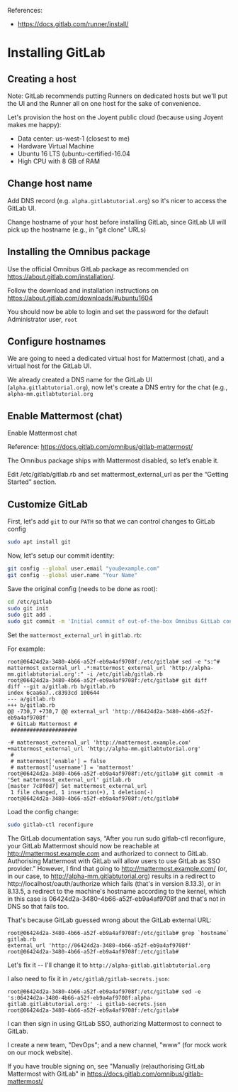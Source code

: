 
References:
- https://docs.gitlab.com/runner/install/

# Installing GitLab

## Creating a host 

Note: GitLab recommends putting Runners on dedicated hosts but we'll put the UI and the Runner all on one host for the sake of convenience.

Let's provision the host on the Joyent public cloud (because using Joyent makes me happy):

- Data center: us-west-1 (closest to me)
- Hardware Virtual Machine
- Ubuntu 16 LTS (ubuntu-certified-16.04
- High CPU with 8 GB of RAM


## Change host name

Add DNS record (e.g. `alpha.gitlabtutorial.org`) so it's nicer to access the GitLab UI.

Change hostname of your host before installing GitLab, since GitLab UI will pick up the hostname (e.g., in "git clone" URLs)


## Installing the Omnibus package

Use the official Omnibus GitLab package as recommended on https://about.gitlab.com/installation/.

Follow the download and installation instructions on https://about.gitlab.com/downloads/#ubuntu1604


You should now be able to login and set the password for the default Administrator user, `root`


## Configure hostnames

We are going to need a dedicated virtual host for Mattermost (chat), and a virtual host for the GitLab UI.

We already created a DNS name for the GitLab UI (`alpha.gitlabtutorial.org`), 
now let's create a DNS entry for the chat (e.g., `alpha-mm.gitlabtutorial.org`

## Enable Mattermost (chat)

Enable Mattermost chat

Reference: https://docs.gitlab.com/omnibus/gitlab-mattermost/

The Omnibus package ships with Mattermost disabled, so let’s enable it.

Edit /etc/gitlab/gitlab.rb and set mattermost_external_url as per the “Getting Started” section. 

## Customize GitLab

First, let's add `git` to our `PATH` so that we can control changes to GitLab config


```bash
sudo apt install git
```

Now, let's setup our commit identity:

```bash
git config --global user.email "you@example.com"
git config --global user.name "Your Name"
```

Save the original config (needs to be done as root):

```bash
cd /etc/gitlab
sudo git init
sudo git add .
sudo git commit -m 'Initial commit of out-of-the-box Omnibus GitLab config'
```
Set the `mattermost_external_url` in `gitlab.rb`:

For example:

```
root@06424d2a-3480-4b66-a52f-eb9a4af9708f:/etc/gitlab# sed -e "s:^# mattermost_external_url .*:mattermost_external_url 'http://alpha-mm.gitlabtutorial.org':" -i /etc/gitlab/gitlab.rb
root@06424d2a-3480-4b66-a52f-eb9a4af9708f:/etc/gitlab# git diff
diff --git a/gitlab.rb b/gitlab.rb
index 6caa6a7..c8393cd 100644
--- a/gitlab.rb
+++ b/gitlab.rb
@@ -730,7 +730,7 @@ external_url 'http://06424d2a-3480-4b66-a52f-eb9a4af9708f'
 # GitLab Mattermost #
 #####################

-# mattermost_external_url 'http://mattermost.example.com'
+mattermost_external_url 'http://alpha-mm.gitlabtutorial.org'
 #
 # mattermost['enable'] = false
 # mattermost['username'] = 'mattermost'
root@06424d2a-3480-4b66-a52f-eb9a4af9708f:/etc/gitlab# git commit -m 'Set mattermost_external_url' gitlab.rb
[master 7c8f0d7] Set mattermost_external_url
 1 file changed, 1 insertion(+), 1 deletion(-)
root@06424d2a-3480-4b66-a52f-eb9a4af9708f:/etc/gitlab#
```

Load the config change:
```bash
sudo gitlab-ctl reconfigure
```
The GitLab documentation says, “After you run sudo gitlab-ctl reconfigure, 
your GitLab Mattermost should now be reachable at http://mattermost.example.com 
and authorized to connect to GitLab. Authorising Mattermost with GitLab will 
allow users to use GitLab as SSO provider.”  However, I find that going to 
http://mattermost.example.com/ (or, in our case, to http://alpha-mm.gitlabtutorial.org)
results in a redirect to http://localhost/oauth/authorize which fails (that's in
version 8.13.3), or in 8.13.5, a redirect to the machine's hostname according
to the kernel, which in this case is 06424d2a-3480-4b66-a52f-eb9a4af9708f and
that's not in DNS so that fails too.

That's because GitLab guessed wrong about the GitLab external URL:

```
root@06424d2a-3480-4b66-a52f-eb9a4af9708f:/etc/gitlab# grep `hostname` gitlab.rb
external_url 'http://06424d2a-3480-4b66-a52f-eb9a4af9708f'
root@06424d2a-3480-4b66-a52f-eb9a4af9708f:/etc/gitlab#
```

Let's fix it -- I'll change it to `http://alpha-gitlab.gitlabtutorial.org`

I also need to fix it in `/etc/gitlab/gitlab-secrets.json`:

```
root@06424d2a-3480-4b66-a52f-eb9a4af9708f:/etc/gitlab# sed -e 's:06424d2a-3480-4b66-a52f-eb9a4af9708f:alpha-gitlab.gitlabtutorial.org:' -i gitlab-secrets.json
root@06424d2a-3480-4b66-a52f-eb9a4af9708f:/etc/gitlab#
```

I can then sign in using GitLab SSO, authorizing Mattermost to connect to GitLab.

I create a new team, "DevOps"; and a new channel, "www" (for mock work on our mock website).

If you have trouble signing on, see "Manually (re)authorising GitLab Mattermost with GitLab"
in https://docs.gitlab.com/omnibus/gitlab-mattermost/
